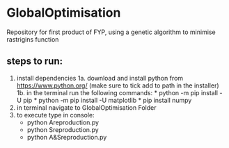 # GlobalOptimisation
Repository for first product of FYP, using a genetic algorithm to minimise rastrigins function

## steps to run:
1. install dependencies
    1a. download and install python from https://www.python.org/
        (make sure to tick add to path in the installer)
    1b. in the terminal run the following commands:
        * python -m pip install -U pip
        * python -m pip install -U matplotlib
        * pip install numpy
2. in terminal navigate to GlobalOptimisation Folder
3. to execute type in console:
    * python Areproduction.py
    * python Sreproduction.py
    * python A&Sreproduction.py
